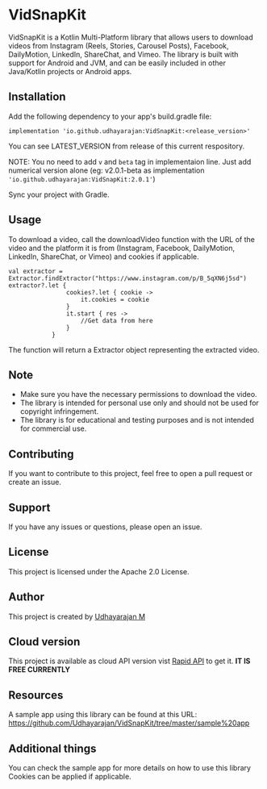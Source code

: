 # VidSnapKit
VidSnapKit is a Kotlin Multi-Platform library that allows users to download videos from Instagram (Reels, Stories, Carousel Posts), Facebook, DailyMotion, LinkedIn, ShareChat, and Vimeo. The library is built with support for Android and JVM, and can be easily included in other Java/Kotlin projects or Android apps.

## Installation
Add the following dependency to your app's build.gradle file:


    implementation 'io.github.udhayarajan:VidSnapKit:<release_version>'

You can see LATEST_VERSION from release of this current respository.

NOTE: You no need to add `v` and `beta` tag in implementaion line. Just add numerical version alone (eg: v2.0.1-beta as implementation `'io.github.udhayarajan:VidSnapKit:2.0.1'`)

Sync your project with Gradle.


## Usage
To download a video, call the downloadVideo function with the URL of the video and the platform it is from (Instagram, Facebook, DailyMotion, LinkedIn, ShareChat, or Vimeo) and cookies if applicable.


    val extractor = Extractor.findExtractor("https://www.instagram.com/p/B_5qXN6j5sd")
    extractor?.let {
                    cookies?.let { cookie ->
                        it.cookies = cookie
                    }
                    it.start { res ->
                        //Get data from here
                    }
                }
The function will return a Extractor object representing the extracted video.

## Note
- Make sure you have the necessary permissions to download the video.
- The library is intended for personal use only and should not be used for copyright infringement.
- The library is for educational and testing purposes and is not intended for commercial use.

## Contributing
If you want to contribute to this project, feel free to open a pull request or create an issue.

## Support
If you have any issues or questions, please open an issue.

## License
This project is licensed under the Apache 2.0 License.

## Author
This project is created by [Udhayarajan M](https://linktr.ee/udhayarajan_m)

## Cloud version
This project is available as cloud API version vist [Rapid API](https://rapidapi.com/mudhayarajan2013/api/vidsnap) to get it. **IT IS FREE CURRENTLY**

## Resources
A sample app using this library can be found at this URL: https://github.com/Udhayarajan/VidSnapKit/tree/master/sample%20app

## Additional things
You can check the sample app for more details on how to use this library
Cookies can be applied if applicable.
